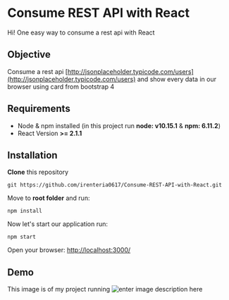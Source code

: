 # Consume REST API with React
Hi! One easy way to consume a rest api with React

## Objective
Consume a rest api [http://jsonplaceholder.typicode.com/users](http://jsonplaceholder.typicode.com/users) and show every data in our browser using card from bootstrap 4


## Requirements

 - Node & npm installed (in this project run **node: v10.15.1** & **npm: 6.11.2**)
 - React Version **>= 2.1.1**

## Installation

**Clone** this repository

    git https://github.com/irenteria0617/Consume-REST-API-with-React.git

Move to **root folder** and run:

    npm install
Now let's start our application run:

    npm start
Open your browser:
[http://localhost:3000/](http://localhost:3000/)
## Demo
This image is of my project running
![enter image description here](https://lh3.googleusercontent.com/a-7VSAm5Dzf000CilMhim6vQdqcQjq3iMfabIb7DHUWBrfKLrtoFjLF1VifYyAZfS5xtz9R_Z1wgvodV4Vx2yLly9eGLCkCMREVhiNPzQIGl769g1ZrxaAYNn2-fYb8KunEHHNjj64tOgRPHDLmNcoUvTaNoYgqi82M04Kyi0JHoUT80jhMwgj9uklF1u3JarEj_kHhZk5dUinCJtlie_1Nf_M31EEzn5RA7aJQZLXvcLM591AJFgxXvp70EV7sg_Vhw_SwJw1VCmvQ7-x3FGIHmt2XgzusVFJDD4KlmO5vELyngo8agf8lY7Gq7Fpsl63fww0HnQmZy2KtqHk6fu_Nk3C1qD4ReznWdaK9FbRZXIqjopqrJTGxPPJCrzbgwdaAvPYPimWf1naD45lO9ujX6qQvCE2aUgdCg-Sg1X0bilYQR5a37i3yVaYz8QJtD5RaKQM4KmAxlKfzB29rw3Lixa4GxEJuBw11XJy7-vyhvLMTNh55lndyyHq2wVYgDxSZY3RDbVDli2IV53famNbhOllIGbrTx1S1vAX0fvKph-046zmmJuAVyz1v6L6g534LQF6jgFrObMo9ei0iTa1SsU-RMu5avJm3T4ULrsz-PlvWDXNgNe2Bxw3iLLeP-I3XaKbLCCyHiXDpLqmYrZ83CSxxAqnUiyLQqRjS7hpT6bdOH7sgZ=w1235-h657-no)
